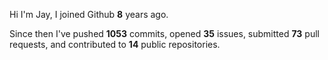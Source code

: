 Hi I'm Jay, I joined Github **8** years ago.

Since then I've pushed **1053** commits, opened **35** issues, submitted **73** pull requests, and contributed to **14** public repositories.
